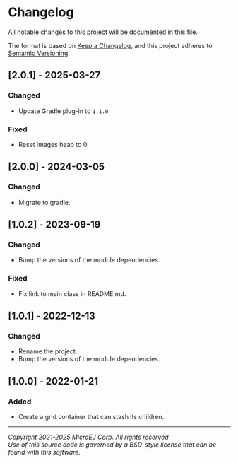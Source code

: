# Changelog

All notable changes to this project will be documented in this file.

The format is based on [Keep a Changelog](https://keepachangelog.com/en/1.0.0/),
and this project adheres to [Semantic Versioning](https://semver.org/spec/v2.0.0.html).

## [2.0.1] - 2025-03-27

### Changed

- Update Gradle plug-in to `1.1.0`.

### Fixed

- Reset images heap to 0.

## [2.0.0] - 2024-03-05

### Changed

- Migrate to gradle.

## [1.0.2] - 2023-09-19

### Changed

- Bump the versions of the module dependencies.

### Fixed

- Fix link to main class in README.md.

## [1.0.1] - 2022-12-13

### Changed

- Rename the project.
- Bump the versions of the module dependencies.

## [1.0.0] - 2022-01-21

### Added

- Create a grid container that can stash its children.

---  
_Copyright 2021-2025 MicroEJ Corp. All rights reserved._  
_Use of this source code is governed by a BSD-style license that can be found with this software._